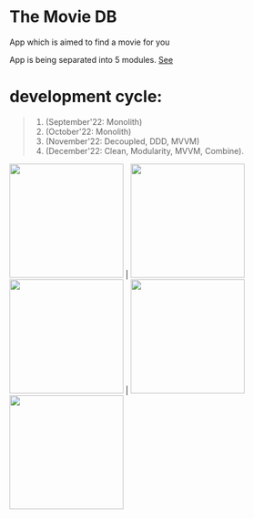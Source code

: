 # The Movie DB
App which is aimed to find a movie for you


App is being separated into 5 modules. [See](https://github.com/eminsaleck/The-Movie-DB/blob/main/TheMovieDB/Package.swift)

# development cycle:
>1. (September'22: Monolith)
>2. (October'22: Monolith)
>3. (November'22: Decoupled, DDD, MVVM)
>4. (December'22: Clean, Modularity, MVVM, Combine). 



<img src="https://github.com/lemin07/The-Movie-DB/blob/main/screenshots/gif4.gif" width="200px" /> | <img src="https://github.com/lemin07/The-Movie-DB/blob/main/screenshots/gif.gif" width="200px" />
<img src="https://github.com/lemin07/The-Movie-DB/blob/main/screenshots/gif3.gif" width="200px" /> | <img src="https://github.com/lemin07/The-Movie-DB/blob/main/screenshots/gif1.gif" width="200px" />
<img src="https://github.com/lemin07/The-Movie-DB/blob/main/screenshots/gif2.gif" width="200px" />
